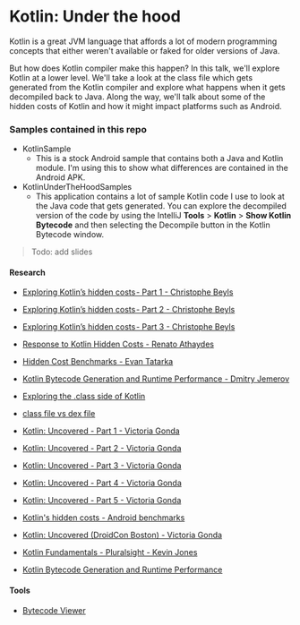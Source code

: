 # Kotlin: Under the hood
Kotlin is a great JVM language that affords a lot of modern programming concepts that either weren't available or faked for older versions of Java.

But how does Kotlin compiler make this happen? In this talk, we'll explore Kotlin at a lower level. We'll take a look at the class file which gets generated from the Kotlin compiler and explore what happens when it gets decompiled back to Java. Along the way, we'll talk about some of the hidden costs of Kotlin and how it might impact platforms such as Android.

### Samples contained in this repo
* KotlinSample
  * This is a stock Android sample that contains both a Java and Kotlin module. I'm using this to show what differences are contained in the Android APK.
* KotlinUnderTheHoodSamples
  * This application contains a lot of sample Kotlin code I use to look at the Java code that gets generated. You can explore the decompiled version of the code by using the IntelliJ **Tools** > **Kotlin** > **Show Kotlin Bytecode** and then selecting the Decompile button in the Kotlin Bytecode window.


> Todo: add slides

#### Research
* [Exploring Kotlin’s hidden costs - Part 1 - Christophe Beyls](https://medium.com/@BladeCoder/exploring-kotlins-hidden-costs-part-1-fbb9935d9b62)
* [Exploring Kotlin’s hidden costs - Part 2 - Christophe Beyls](https://medium.com/@BladeCoder/exploring-kotlins-hidden-costs-part-2-324a4a50b70)
* [Exploring Kotlin’s hidden costs - Part 3 - Christophe Beyls](https://medium.com/@BladeCoder/exploring-kotlins-hidden-costs-part-3-3bf6e0dbf0a4)
* [Response to Kotlin Hidden Costs - Renato Athaydes](https://sites.google.com/a/athaydes.com/renato-athaydes/posts/kotlinshiddencosts-benchmarks)
* [Hidden Cost Benchmarks - Evan Tatarka](https://willowtreeapps.com/ideas/kotlins-hidden-costs-android-benchmarks)
* [Kotlin Bytecode Generation and Runtime Performance - Dmitry Jemerov](https://www.slideshare.net/intelliyole/kotlin-bytecode-generation-and-runtime-performance?utm_content=buffer4e6c0&utm_medium=social&utm_source=twitter.com&utm_campaign=buffer)
* [Exploring the .class side of Kotlin](https://proandroiddev.com/exploring-the-class-side-of-kotlin-d4af0d1065e2)
* [class file vs dex file](https://xsolve.software/blog/differences-between-class-and-dex-files-in-java-android/)
* [Kotlin: Uncovered - Part 1 - Victoria Gonda](https://collectiveidea.com/blog/archives/2017/05/16/kotlin-uncovered-part-1)
* [Kotlin: Uncovered - Part 2 - Victoria Gonda](https://collectiveidea.com/blog/archives/2017/05/19/kotlin-uncovered-part-2)
* [Kotlin: Uncovered - Part 3 - Victoria Gonda](https://collectiveidea.com/blog/archives/2017/05/24/kotlin-uncovered-part-3)
* [Kotlin: Uncovered - Part 4 - Victoria Gonda](https://collectiveidea.com/blog/archives/2017/06/06/kotlin-uncovered-part-4)
* [Kotlin: Uncovered - Part 5 - Victoria Gonda](https://collectiveidea.com/blog/archives/2017/06/20/kotlin-uncovered-part-5)
* [Kotlin's hidden costs - Android benchmarks](https://willowtreeapps.com/ideas/kotlins-hidden-costs-android-benchmarks)

* [Kotlin: Uncovered (DroidCon Boston) - Victoria Gonda ](https://slideslive.com/38900603/kotlin-uncovered)
* [Kotlin Fundamentals - Pluralsight - Kevin Jones](https://app.pluralsight.com/library/courses/kotlin-fundamentals/table-of-contents)
* [Kotlin Bytecode Generation and Runtime Performance](https://vimeo.com/171765019)

#### Tools
* [Bytecode Viewer](https://github.com/borisf/classyshark-bytecode-viewer)
